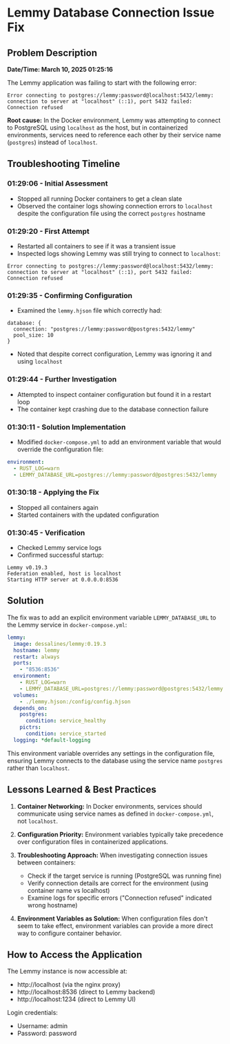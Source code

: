 # Lemmy Database Connection Issue Fix

## Problem Description

**Date/Time: March 10, 2025 01:25:16**

The Lemmy application was failing to start with the following error:

```
Error connecting to postgres://lemmy:password@localhost:5432/lemmy: connection to server at "localhost" (::1), port 5432 failed: Connection refused
```

**Root cause:** 
In the Docker environment, Lemmy was attempting to connect to PostgreSQL using `localhost` as the host, but in containerized environments, services need to reference each other by their service name (`postgres`) instead of `localhost`.

## Troubleshooting Timeline

### 01:29:06 - Initial Assessment
- Stopped all running Docker containers to get a clean slate
- Observed the container logs showing connection errors to `localhost` despite the configuration file using the correct `postgres` hostname

### 01:29:20 - First Attempt
- Restarted all containers to see if it was a transient issue
- Inspected logs showing Lemmy was still trying to connect to `localhost`:
```
Error connecting to postgres://lemmy:password@localhost:5432/lemmy: connection to server at "localhost" (::1), port 5432 failed: Connection refused
```

### 01:29:35 - Confirming Configuration
- Examined the `lemmy.hjson` file which correctly had:
```
database: {
  connection: "postgres://lemmy:password@postgres:5432/lemmy"
  pool_size: 10
}
```
- Noted that despite correct configuration, Lemmy was ignoring it and using `localhost`

### 01:29:44 - Further Investigation
- Attempted to inspect container configuration but found it in a restart loop
- The container kept crashing due to the database connection failure

### 01:30:11 - Solution Implementation
- Modified `docker-compose.yml` to add an environment variable that would override the configuration file:
```yaml
environment:
  - RUST_LOG=warn
  - LEMMY_DATABASE_URL=postgres://lemmy:password@postgres:5432/lemmy
```

### 01:30:18 - Applying the Fix
- Stopped all containers again
- Started containers with the updated configuration

### 01:30:45 - Verification
- Checked Lemmy service logs
- Confirmed successful startup:
```
Lemmy v0.19.3
Federation enabled, host is localhost
Starting HTTP server at 0.0.0.0:8536
```

## Solution

The fix was to add an explicit environment variable `LEMMY_DATABASE_URL` to the Lemmy service in `docker-compose.yml`:

```yaml
lemmy:
  image: dessalines/lemmy:0.19.3
  hostname: lemmy
  restart: always
  ports:
    - "8536:8536"
  environment:
    - RUST_LOG=warn
    - LEMMY_DATABASE_URL=postgres://lemmy:password@postgres:5432/lemmy
  volumes:
    - ./lemmy.hjson:/config/config.hjson
  depends_on:
    postgres:
      condition: service_healthy
    pictrs:
      condition: service_started
  logging: *default-logging
```

This environment variable overrides any settings in the configuration file, ensuring Lemmy connects to the database using the service name `postgres` rather than `localhost`.

## Lessons Learned & Best Practices

1. **Container Networking:** In Docker environments, services should communicate using service names as defined in `docker-compose.yml`, not `localhost`.

2. **Configuration Priority:** Environment variables typically take precedence over configuration files in containerized applications.

3. **Troubleshooting Approach:** When investigating connection issues between containers:
   - Check if the target service is running (PostgreSQL was running fine)
   - Verify connection details are correct for the environment (using container name vs localhost)
   - Examine logs for specific errors ("Connection refused" indicated wrong hostname)

4. **Environment Variables as Solution:** When configuration files don't seem to take effect, environment variables can provide a more direct way to configure container behavior.

## How to Access the Application

The Lemmy instance is now accessible at:
- http://localhost (via the nginx proxy)
- http://localhost:8536 (direct to Lemmy backend)
- http://localhost:1234 (direct to Lemmy UI)

Login credentials:
- Username: admin
- Password: password 
